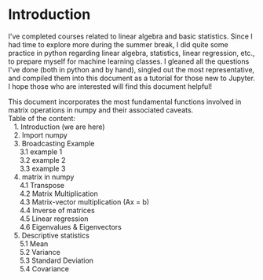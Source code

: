 # Introduction
I've completed courses related to linear algebra and basic statistics. Since I had time to explore more during the summer break, I did quite some practice in python regarding linear algebra, statistics, linear regression, etc., to prepare myself for machine learning classes. I gleaned all the questions I've done (both in python and by hand), singled out the most representative, and compiled them into this document as a tutorial for those new to Jupyter. I hope those who are interested will find this document helpful!

This document incorporates the most fundamental functions involved in matrix operations in numpy and their associated caveats.<br>
Table of the content:<br>
&nbsp;&nbsp;&nbsp;1. Introduction (we are here)<br>
&nbsp;&nbsp;&nbsp;2. Import numpy<br>
&nbsp;&nbsp;&nbsp;3. Broadcasting Example<br>
&nbsp;&nbsp;&nbsp;&nbsp;&nbsp;&nbsp;3.1 example 1<br>
&nbsp;&nbsp;&nbsp;&nbsp;&nbsp;&nbsp;3.2 example 2<br>
&nbsp;&nbsp;&nbsp;&nbsp;&nbsp;&nbsp;3.3 example 3<br>
&nbsp;&nbsp;&nbsp;4. matrix in numpy<br>
&nbsp;&nbsp;&nbsp;&nbsp;&nbsp;&nbsp;4.1 Transpose<br>
&nbsp;&nbsp;&nbsp;&nbsp;&nbsp;&nbsp;4.2 Matrix Multiplication<br>
&nbsp;&nbsp;&nbsp;&nbsp;&nbsp;&nbsp;4.3 Matrix-vector multiplication (Ax = b)<br>
&nbsp;&nbsp;&nbsp;&nbsp;&nbsp;&nbsp;4.4 Inverse of matrices<br>
&nbsp;&nbsp;&nbsp;&nbsp;&nbsp;&nbsp;4.5 Linear regression<br>
&nbsp;&nbsp;&nbsp;&nbsp;&nbsp;&nbsp;4.6 Eigenvalues & Eigenvectors<br>
&nbsp;&nbsp;&nbsp;5. Descriptive statistics<br>
&nbsp;&nbsp;&nbsp;&nbsp;&nbsp;&nbsp;5.1 Mean<br>
&nbsp;&nbsp;&nbsp;&nbsp;&nbsp;&nbsp;5.2 Variance<br>
&nbsp;&nbsp;&nbsp;&nbsp;&nbsp;&nbsp;5.3 Standard Deviation<br>
&nbsp;&nbsp;&nbsp;&nbsp;&nbsp;&nbsp;5.4 Covariance<br>
